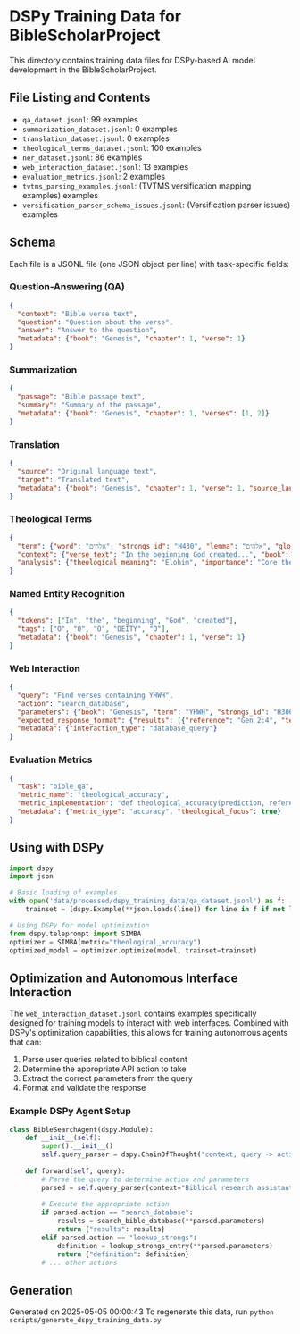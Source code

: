 # DSPy Training Data for BibleScholarProject

This directory contains training data files for DSPy-based AI model development in the BibleScholarProject.

## File Listing and Contents

- `qa_dataset.jsonl`: 99 examples
- `summarization_dataset.jsonl`: 0 examples
- `translation_dataset.jsonl`: 0 examples
- `theological_terms_dataset.jsonl`: 100 examples
- `ner_dataset.jsonl`: 86 examples
- `web_interaction_dataset.jsonl`: 13 examples
- `evaluation_metrics.jsonl`: 2 examples
- `tvtms_parsing_examples.jsonl`: (TVTMS versification mapping examples) examples
- `versification_parser_schema_issues.jsonl`: (Versification parser issues) examples

## Schema

Each file is a JSONL file (one JSON object per line) with task-specific fields:

### Question-Answering (QA)
```json
{
  "context": "Bible verse text",
  "question": "Question about the verse",
  "answer": "Answer to the question",
  "metadata": {"book": "Genesis", "chapter": 1, "verse": 1}
}
```

### Summarization
```json
{
  "passage": "Bible passage text",
  "summary": "Summary of the passage",
  "metadata": {"book": "Genesis", "chapter": 1, "verses": [1, 2]}
}
```

### Translation
```json
{
  "source": "Original language text",
  "target": "Translated text",
  "metadata": {"book": "Genesis", "chapter": 1, "verse": 1, "source_language": "Hebrew", "target_language": "English"}
}
```

### Theological Terms
```json
{
  "term": {"word": "אלהים", "strongs_id": "H430", "lemma": "אלהים", "gloss": "God"},
  "context": {"verse_text": "In the beginning God created...", "book": "Genesis", "chapter": 1, "verse": 1},
  "analysis": {"theological_meaning": "Elohim", "importance": "Core theological term"}
}
```

### Named Entity Recognition
```json
{
  "tokens": ["In", "the", "beginning", "God", "created"],
  "tags": ["O", "O", "O", "DEITY", "O"],
  "metadata": {"book": "Genesis", "chapter": 1, "verse": 1}
}
```

### Web Interaction
```json
{
  "query": "Find verses containing YHWH",
  "action": "search_database",
  "parameters": {"book": "Genesis", "term": "YHWH", "strongs_id": "H3068"},
  "expected_response_format": {"results": [{"reference": "Gen 2:4", "text": "..."}]},
  "metadata": {"interaction_type": "database_query"}
}
```

### Evaluation Metrics
```json
{
  "task": "bible_qa",
  "metric_name": "theological_accuracy",
  "metric_implementation": "def theological_accuracy(prediction, reference): ...",
  "metadata": {"metric_type": "accuracy", "theological_focus": true}
}
```

## Using with DSPy

```python
import dspy
import json

# Basic loading of examples
with open('data/processed/dspy_training_data/qa_dataset.jsonl') as f:
    trainset = [dspy.Example(**json.loads(line)) for line in f if not line.startswith('//') and line.strip()]

# Using DSPy for model optimization
from dspy.teleprompt import SIMBA
optimizer = SIMBA(metric="theological_accuracy")
optimized_model = optimizer.optimize(model, trainset=trainset)
```

## Optimization and Autonomous Interface Interaction

The `web_interaction_dataset.jsonl` contains examples specifically designed for training models to interact with web interfaces. Combined with DSPy's optimization capabilities, this allows for training autonomous agents that can:

1. Parse user queries related to biblical content
2. Determine the appropriate API action to take
3. Extract the correct parameters from the query
4. Format and validate the response

### Example DSPy Agent Setup

```python
class BibleSearchAgent(dspy.Module):
    def __init__(self):
        super().__init__()
        self.query_parser = dspy.ChainOfThought("context, query -> action, parameters")
        
    def forward(self, query):
        # Parse the query to determine action and parameters
        parsed = self.query_parser(context="Biblical research assistant", query=query)
        
        # Execute the appropriate action
        if parsed.action == "search_database":
            results = search_bible_database(**parsed.parameters)
            return {"results": results}
        elif parsed.action == "lookup_strongs":
            definition = lookup_strongs_entry(**parsed.parameters)
            return {"definition": definition}
        # ... other actions
```

## Generation

Generated on 2025-05-05 00:00:43
To regenerate this data, run `python scripts/generate_dspy_training_data.py`
